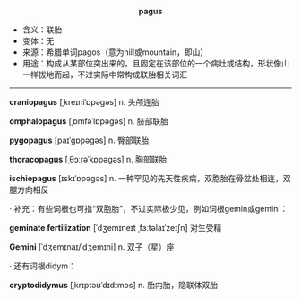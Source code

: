 
**<center>pagus</center>**

- <span class="definition">含义：联胎</span>
- <span class="definition">变体：无</span>
- <span class="definition">来源：希腊单词pagos（意为hill或mountain，即山）</span>
- <span class="definition">用途：构成从某部位突出来的，且固定在该部位的一个病灶或结构，形状像山一样拔地而起，不过实际中常构成联胎相关词汇</span>


---


<span class="vocabulary">**craniopagus**</span> [ˌkreɪniˈɒpəɡəs] n. 头颅连胎

<span class="vocabulary">**omphalopagus**</span> [ˌɒmfəˈlɒpəgəs] n. 脐部联胎

<span class="vocabulary">**pygopagus**</span> [paɪˈgɒpəgəs] n. 臀部联胎

<span class="vocabulary">**thoracopagus**</span> [ˌθɔːrəˈkɒpəgəs] n. 胸部联胎

<span class="vocabulary">**ischiopagus**</span> [ɪskɪˈɒpəgəs] n. 一种罕见的先天性疾病，双胞胎在骨盆处相连，双腿方向相反


· 补充：有些词根也可指“双胞胎”，不过实际极少见，例如词根gemin或gemini：

<span class="vocabulary">**geminate fertilization**</span> [ˈdʒemɪneɪt ˌfɜːtəlaɪˈzeɪʃn] 对生受精

<span class="vocabulary">**Gemini**</span> [ˈdʒemɪnaɪ/ˈdʒemɪni] n. 双子（星）座


· 还有词根didym：

<span class="vocabulary">**cryptodidymus**</span> [ˌkrɪptəʊˈdɪdɪməs] n. 胎内胎，隐联体双胎
